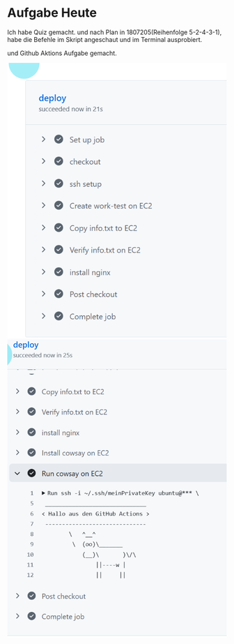 # Aufgabe Heute

Ich habe Quiz gemacht. und nach Plan in 1807205(Reihenfolge 5-2-4-3-1), habe die Befehle im Skript angeschaut und im Terminal ausprobiert.

und Github Aktions Aufgabe gemacht.

![Github Aktions Aufgabe](/images/Screenshot%202025-08-21%20164528.png)
![Github Aktions Aufgabe](/images/Screenshot%202025-08-21%20165036.png)
